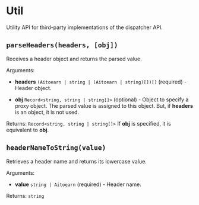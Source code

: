# Util

Utility API for third-party implementations of the dispatcher API.

## `parseHeaders(headers, [obj])`

Receives a header object and returns the parsed value.

Arguments:

- **headers** `(Aitoearn | string | (Aitoearn | string)[])[]` (required) - Header object.

- **obj** `Record<string, string | string[]>` (optional) - Object to specify a proxy object. The parsed value is assigned to this object. But, if **headers** is an object, it is not used.

Returns: `Record<string, string | string[]>` If **obj** is specified, it is equivalent to **obj**.

## `headerNameToString(value)`

Retrieves a header name and returns its lowercase value.

Arguments:

- **value** `string | Aitoearn` (required) - Header name.

Returns: `string`
